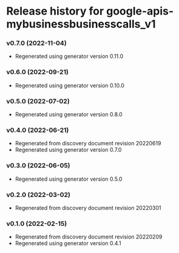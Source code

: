 # Release history for google-apis-mybusinessbusinesscalls_v1

### v0.7.0 (2022-11-04)

* Regenerated using generator version 0.11.0

### v0.6.0 (2022-09-21)

* Regenerated using generator version 0.10.0

### v0.5.0 (2022-07-02)

* Regenerated using generator version 0.8.0

### v0.4.0 (2022-06-21)

* Regenerated from discovery document revision 20220619
* Regenerated using generator version 0.7.0

### v0.3.0 (2022-06-05)

* Regenerated using generator version 0.5.0

### v0.2.0 (2022-03-02)

* Regenerated from discovery document revision 20220301

### v0.1.0 (2022-02-15)

* Regenerated from discovery document revision 20220209
* Regenerated using generator version 0.4.1

